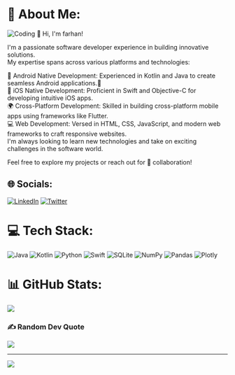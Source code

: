 # 💫 About Me:
![Coding](https://www.gifcen.com/wp-content/uploads/2022/10/charizard-gif.gif)
👋 Hi, I'm farhan!<br>

I'm a passionate software developer experience in building innovative solutions.<br>
My expertise spans across various platforms and technologies:<br>

📱 Android Native Development: Experienced in Kotlin and Java to create seamless Android applications.🦩<br>
🍏 iOS Native Development: Proficient in Swift and Objective-C for developing intuitive iOS apps.<br>
🌍 Cross-Platform Development: Skilled in building cross-platform mobile apps using frameworks like Flutter.<br>
💻 Web Development: Versed in HTML, CSS, JavaScript, and modern web frameworks to craft responsive websites.<br>
I'm always looking to learn new technologies and take on exciting challenges in the software world.<br>

Feel free to explore my projects or reach out for 🤝 collaboration!



## 🌐 Socials:
[![LinkedIn](https://img.shields.io/badge/Linkedin-%231DA1F2.svg?logo=Linkedin&logoColor=white)](https://www.Linkedin.com/in/f4farhann/) [![Twitter](https://img.shields.io/badge/Twitter-%231DA1F2.svg?logo=Twitter&logoColor=white)](https://twitter.com/https://www.twitter.com/in/f4farhnn) 

# 💻 Tech Stack:
![Java](https://img.shields.io/badge/java-%23ED8B00.svg?style=for-the-badge&logo=java&logoColor=white) ![Kotlin](https://img.shields.io/badge/kotlin-%230095D5.svg?style=for-the-badge&logo=kotlin&logoColor=white) ![Python](https://img.shields.io/badge/python-3670A0?style=for-the-badge&logo=python&logoColor=ffdd54) ![Swift](https://img.shields.io/badge/swift-F54A2A?style=for-the-badge&logo=swift&logoColor=white) ![SQLite](https://img.shields.io/badge/sqlite-%2307405e.svg?style=for-the-badge&logo=sqlite&logoColor=white) ![NumPy](https://img.shields.io/badge/numpy-%23013243.svg?style=for-the-badge&logo=numpy&logoColor=white) ![Pandas](https://img.shields.io/badge/pandas-%23150458.svg?style=for-the-badge&logo=pandas&logoColor=white) ![Plotly](https://img.shields.io/badge/Plotly-%233F4F75.svg?style=for-the-badge&logo=plotly&logoColor=white)

# 📊 GitHub Stats:
![](https://github-readme-streak-stats.herokuapp.com/?user=farhann&theme=radical&hide_border=false)<br/>
### ✍️ Random Dev Quote
![](https://quotes-github-readme.vercel.app/api?type=horizontal&theme=radical)

---
[![](https://visitcount.itsvg.in/api?id=farhann&icon=6&color=3)](https://visitcount.itsvg.in)


